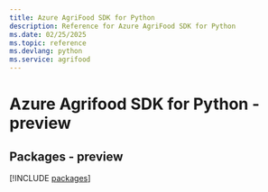 ```yaml
---
title: Azure AgriFood SDK for Python
description: Reference for Azure AgriFood SDK for Python
ms.date: 02/25/2025
ms.topic: reference
ms.devlang: python
ms.service: agrifood
---
```

# Azure Agrifood SDK for Python - preview
## Packages - preview
[!INCLUDE [packages](agrifood-index.md)]
